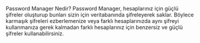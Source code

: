 Password Manager Nedir?
Password Manager, hesaplarınız için güçlü şifreler oluşturup bunları sizin için veritabanında şifreleyerek saklar. Böylece karmaşık şifreleri ezberlemenize veya farklı hesaplarınızda aynı şifreyi kullanmanıza gerek kalmadan farklı hesaplarınız için benzersiz ve güçlü şifreler kullanabilirsiniz.
